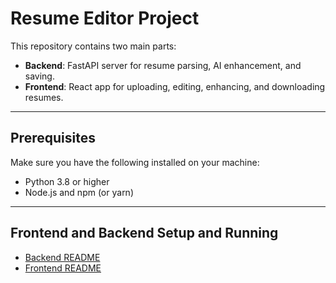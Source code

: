 # Resume Editor Project

This repository contains two main parts:

- **Backend**: FastAPI server for resume parsing, AI enhancement, and saving.
- **Frontend**: React app for uploading, editing, enhancing, and downloading resumes.

---

## Prerequisites

Make sure you have the following installed on your machine:

- Python 3.8 or higher
- Node.js and npm (or yarn)

---

## Frontend and Backend Setup and Running

- [Backend README](backend/README.md)
- [Frontend README](frontend/README.md)
